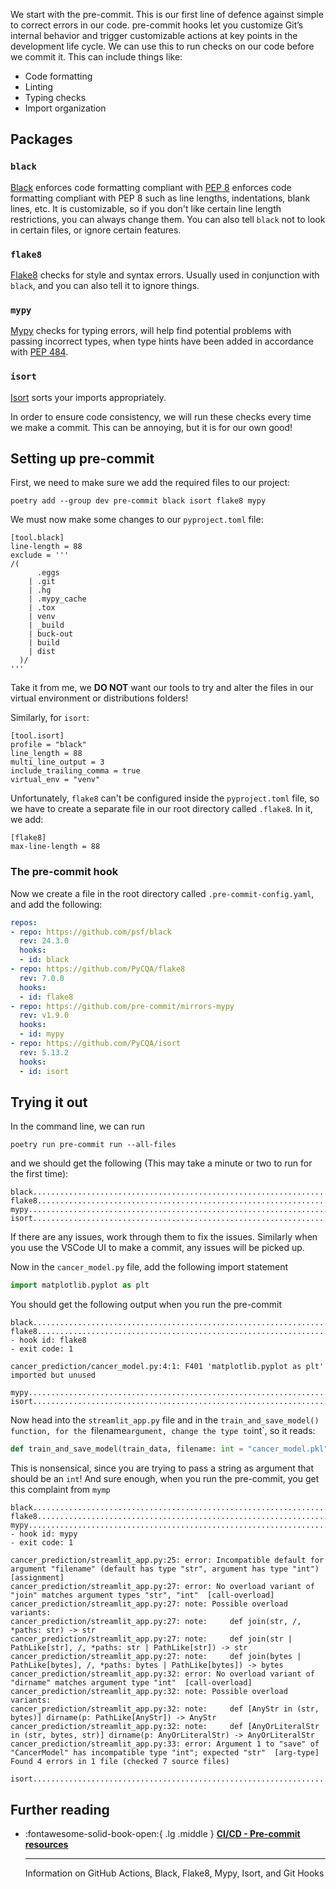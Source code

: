We start with the pre-commit. This is our first line of defence against simple to correct errors in our code. pre-commit hooks let you customize Git’s internal behavior and trigger customizable actions at key points in the development life cycle. We can use this to run checks on our code before we commit it. This can include things like:
-   Code formatting
-   Linting
-   Typing checks
-   Import organization


## Packages

### `black`
[Black](https://black.readthedocs.io/en/stable/) enforces code formatting compliant with [PEP 8](https://peps.python.org/pep-0008/) enforces code formatting compliant with PEP 8 such as line lengths, indentations, blank lines, etc. It is customizable, so if you don't like certain line length restrictions, you can always change them. You can also tell `black` not to look in certain files, or ignore certain features.

### `flake8`
[Flake8](https://flake8.pycqa.org/en/latest/index.html#) checks for style and syntax errors. Usually used in conjunction with `black`, and you can also tell it to ignore things.

### `mypy`
[Mypy](https://mypy.readthedocs.io/en/stable/) checks for typing errors, will help find potential problems with passing incorrect types, when type hints have been added in accordance with [PEP 484](https://peps.python.org/pep-0484/).

### `isort`
[Isort](https://pycqa.github.io/isort/) sorts your imports appropriately.

In order to ensure code consistency, we will run these checks every time we make a commit. This can be annoying, but it is for our own good!

## Setting up pre-commit
First, we need to make sure we add the required files to our project:
```
poetry add --group dev pre-commit black isort flake8 mypy
```

We must now make some changes to our `pyproject.toml` file:

```
[tool.black]
line-length = 88
exclude = '''
/(
      .eggs         
    | .git          
    | .hg
    | .mypy_cache
    | .tox
    | venv
    | _build
    | buck-out
    | build
    | dist
  )/
'''
```

Take it from me, we __DO NOT__ want our tools to try and alter the files in our virtual environment or distributions folders!

Similarly, for `isort`:
```
[tool.isort]
profile = "black"
line_length = 88
multi_line_output = 3
include_trailing_comma = true
virtual_env = "venv"
```

Unfortunately, `flake8` can't be configured inside the `pyproject.toml` file, so we have to create a separate file in our root directory called `.flake8`. In it, we add:

```
[flake8]
max-line-length = 88
```

### The pre-commit hook
Now we create a file in the root directory called `.pre-commit-config.yaml`, and add the following:
```yaml
repos:
- repo: https://github.com/psf/black
  rev: 24.3.0
  hooks:
  - id: black
- repo: https://github.com/PyCQA/flake8
  rev: 7.0.0
  hooks:
  - id: flake8
- repo: https://github.com/pre-commit/mirrors-mypy
  rev: v1.9.0
  hooks:
  - id: mypy
- repo: https://github.com/PyCQA/isort
  rev: 5.13.2
  hooks:
  - id: isort
```

## Trying it out
In the command line, we can run
```
poetry run pre-commit run --all-files
```

and we should get the following (This may take a minute or two to run for the first time):
```
black....................................................................Passed
flake8...................................................................Passed
mypy.....................................................................Passed
isort....................................................................Passed
```

If there are any issues, work through them to fix the issues. Similarly when you use the VSCode UI to make a commit, any issues will be picked up.

Now in the `cancer_model.py` file, add the following import statement
```python
import matplotlib.pyplot as plt
```

You should get the following output when you run the pre-commit
```
black....................................................................Passed
flake8...................................................................Failed
- hook id: flake8
- exit code: 1

cancer_prediction/cancer_model.py:4:1: F401 'matplotlib.pyplot as plt' imported but unused

mypy.....................................................................Passed
isort....................................................................Passed
```

Now head into the `streamlit_app.py` file and in the `train_and_save_model() function, for the `filename` argument, change the type to `int`, so it reads:
```python
def train_and_save_model(train_data, filename: int = "cancer_model.pkl"):
```

This is nonsensical, since you are trying to pass a string as argument that should be an `int`! And sure enough, when you run the pre-commit, you get this complaint from `mymp`
```
black....................................................................Passed
flake8...................................................................Passed
mypy.....................................................................Failed
- hook id: mypy
- exit code: 1

cancer_prediction/streamlit_app.py:25: error: Incompatible default for argument "filename" (default has type "str", argument has type "int")  [assignment]
cancer_prediction/streamlit_app.py:27: error: No overload variant of "join" matches argument types "str", "int"  [call-overload]
cancer_prediction/streamlit_app.py:27: note: Possible overload variants:
cancer_prediction/streamlit_app.py:27: note:     def join(str, /, *paths: str) -> str
cancer_prediction/streamlit_app.py:27: note:     def join(str | PathLike[str], /, *paths: str | PathLike[str]) -> str
cancer_prediction/streamlit_app.py:27: note:     def join(bytes | PathLike[bytes], /, *paths: bytes | PathLike[bytes]) -> bytes
cancer_prediction/streamlit_app.py:32: error: No overload variant of "dirname" matches argument type "int"  [call-overload]
cancer_prediction/streamlit_app.py:32: note: Possible overload variants:
cancer_prediction/streamlit_app.py:32: note:     def [AnyStr in (str, bytes)] dirname(p: PathLike[AnyStr]) -> AnyStr
cancer_prediction/streamlit_app.py:32: note:     def [AnyOrLiteralStr in (str, bytes, str)] dirname(p: AnyOrLiteralStr) -> AnyOrLiteralStr
cancer_prediction/streamlit_app.py:33: error: Argument 1 to "save" of "CancerModel" has incompatible type "int"; expected "str"  [arg-type]
Found 4 errors in 1 file (checked 7 source files)

isort....................................................................Passed
```

## Further reading
<div class="grid cards" markdown>

-   :fontawesome-solid-book-open:{ .lg .middle } [__CI/CD - Pre-commit resources__](../resources/references.md#pre-commit)

    ---
    Information on GitHub Actions, Black, Flake8, Mypy, Isort, and Git Hooks

</div>